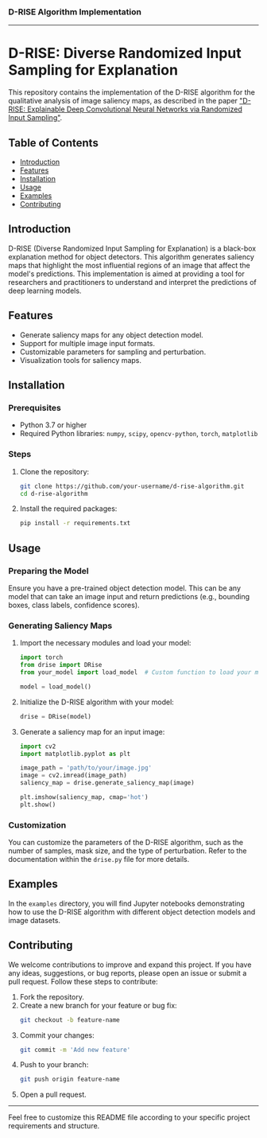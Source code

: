### D-RISE Algorithm Implementation

---

# D-RISE: Diverse Randomized Input Sampling for Explanation

This repository contains the implementation of the D-RISE algorithm for the qualitative analysis of image saliency maps, as described in the paper ["D-RISE: Explainable Deep Convolutional Neural Networks via Randomized Input Sampling"](https://arxiv.org/abs/1907.07160).

## Table of Contents

- [Introduction](#introduction)
- [Features](#features)
- [Installation](#installation)
- [Usage](#usage)
- [Examples](#examples)
- [Contributing](#contributing)

## Introduction

D-RISE (Diverse Randomized Input Sampling for Explanation) is a black-box explanation method for object detectors. This algorithm generates saliency maps that highlight the most influential regions of an image that affect the model's predictions. This implementation is aimed at providing a tool for researchers and practitioners to understand and interpret the predictions of deep learning models.

## Features

- Generate saliency maps for any object detection model.
- Support for multiple image input formats.
- Customizable parameters for sampling and perturbation.
- Visualization tools for saliency maps.

## Installation

### Prerequisites

- Python 3.7 or higher
- Required Python libraries: `numpy`, `scipy`, `opencv-python`, `torch`, `matplotlib`

### Steps

1. Clone the repository:
    ```sh
    git clone https://github.com/your-username/d-rise-algorithm.git
    cd d-rise-algorithm
    ```

2. Install the required packages:
    ```sh
    pip install -r requirements.txt
    ```

## Usage

### Preparing the Model

Ensure you have a pre-trained object detection model. This can be any model that can take an image input and return predictions (e.g., bounding boxes, class labels, confidence scores).

### Generating Saliency Maps

1. Import the necessary modules and load your model:
    ```python
    import torch
    from drise import DRise
    from your_model import load_model  # Custom function to load your model

    model = load_model()
    ```

2. Initialize the D-RISE algorithm with your model:
    ```python
    drise = DRise(model)
    ```

3. Generate a saliency map for an input image:
    ```python
    import cv2
    import matplotlib.pyplot as plt

    image_path = 'path/to/your/image.jpg'
    image = cv2.imread(image_path)
    saliency_map = drise.generate_saliency_map(image)

    plt.imshow(saliency_map, cmap='hot')
    plt.show()
    ```

### Customization

You can customize the parameters of the D-RISE algorithm, such as the number of samples, mask size, and the type of perturbation. Refer to the documentation within the `drise.py` file for more details.

## Examples

In the `examples` directory, you will find Jupyter notebooks demonstrating how to use the D-RISE algorithm with different object detection models and image datasets.

## Contributing

We welcome contributions to improve and expand this project. If you have any ideas, suggestions, or bug reports, please open an issue or submit a pull request. Follow these steps to contribute:

1. Fork the repository.
2. Create a new branch for your feature or bug fix:
    ```sh
    git checkout -b feature-name
    ```
3. Commit your changes:
    ```sh
    git commit -m 'Add new feature'
    ```
4. Push to your branch:
    ```sh
    git push origin feature-name
    ```
5. Open a pull request.

---

Feel free to customize this README file according to your specific project requirements and structure.
